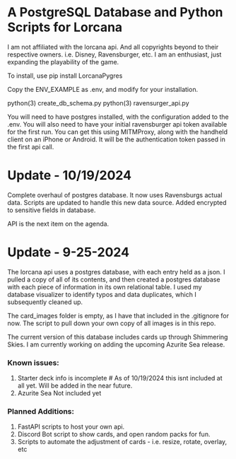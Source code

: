 # A PostgreSQL Database and Python Scripts for Lorcana


I am not affiliated with the lorcana api.  And all copyrights beyond to their respective owners. i.e. Disney, Ravensburger, etc.  I am an enthusiast, just expanding the playability of the game.

To install, use pip install LorcanaPygres

Copy the ENV_EXAMPLE as .env, and modify for your installation.

python(3) create_db_schema.py
python(3) ravensurger_api.py

You will need to have postgres installed, with the configuration added to the .env.  You will also need to have your initial ravensburger api token available for the first run.  You can get this using MITMProxy, along with the handheld client on an iPhone or Android.  It will be the authentication token passed in the first api call.

# Update - 10/19/2024

Complete overhaul of postgres database.  It now uses Ravensburgs actual data.  Scripts are updated to handle this new data source.  Added encrypted to sensitive fields in database.

API is the next item on the agenda.

# Update - 9-25-2024

The lorcana api uses a postgres database, with each entry held as a json.  I pulled a copy of all of its contents, and then created a postgres database with each piece of information in its own relational table.  I used my database visualizer to identify typos and data duplicates, which I subsequently cleaned up.

The card_images folder is empty, as I have that included in the .gitignore for now.  The script to pull down your own copy of all images is in this repo.

The current version of this database includes cards up through Shimmering Skies.  I am currently working on adding the upcoming Azurite Sea release.

### Known issues:
1) Starter deck info is incomplete # As of 10/19/2024 this isnt included at all yet.  Will be added in the near future.
2) Azurite Sea Not included yet

### Planned Additions:
1) FastAPI scripts to host your own api.
2) Discord Bot script to show cards, and open random packs for fun.
3) Scripts to automate the adjustment of cards - i.e. resize, rotate, overlay, etc
